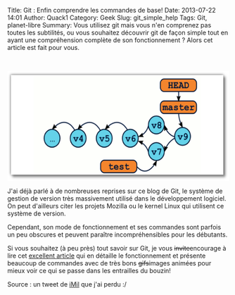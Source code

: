 Title: Git : Enfin comprendre les commandes de base!
Date: 2013-07-22 14:01
Author: Quack1
Category: Geek
Slug: git_simple_help
Tags: Git, planet-libre
Summary: Vous utilisez git mais vous n'en comprenez pas toutes les subtilités, ou vous souhaitez découvrir git de façon simple tout en ayant une compréhension complète de son fonctionnement ? Alors cet article est fait pour vous.

&nbsp;
<div align=center><img src="upload/git_simple.png" width="600" height="250" align=center /></div>

J'ai déjà parlé à de nombreuses reprises sur ce blog de Git, le système de gestion de version très massivement utilisé dans le développement logiciel. On peut d'ailleurs citer les projets Mozilla ou le kernel Linux qui utilisent ce système de version.

Cependant, son mode de fonctionnement et ses commandes sont parfois un peu obscures et peuvent paraître incompréhensibles pour les débutants.

Si vous souhaitez (à peu près) tout savoir sur Git, je vous <s>invite</s>encourage à lire cet [excellent article](http://www.miximum.fr/tutos/1546-enfin-comprendre-git) qui en détaille le fonctionnement et présente beaucoup de commandes avec de très bons <s>gifs</s>images animées pour mieux voir ce qui se passe dans les entrailles du bouzin!

Source : un tweet de [iMil](https://twitter.com/iMilnb) que j'ai perdu :/